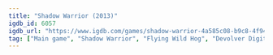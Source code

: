 ```yaml
---
title: "Shadow Warrior (2013)"
igdb_id: 6057
igdb_url: "https://www.igdb.com/games/shadow-warrior-4a585c08-b9c8-4f94-9bed-4461ac7e6a4c"
tag: ["Main game", "Shadow Warrior", "Flying Wild Hog", "Devolver Digital", "Majesco Entertainment", "Shooter", "Puzzle", "Adventure", "Single player", "First person", "Action", "Fantasy", "Science fiction", "Comedy"]
---
```

